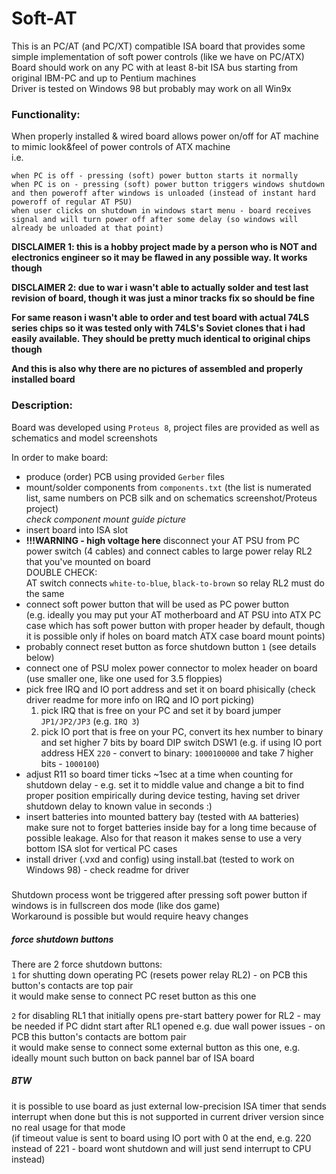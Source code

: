 # Soft-AT

This is an PC/AT (and PC/XT) compatible ISA board that provides some simple implementation of soft power controls (like we have on PC/ATX)  
Board should work on any PC with at least 8-bit ISA bus starting from original IBM-PC and up to Pentium machines  
Driver is tested on Windows 98 but probably may work on all Win9x  

### Functionality:
When properly installed & wired board allows power on/off for AT machine to mimic look&feel of power controls of ATX machine  
i.e. 
```
when PC is off - pressing (soft) power button starts it normally
when PC is on - pressing (soft) power button triggers windows shutdown and then poweroff after windows is unloaded (instead of instant hard poweroff of regular AT PSU)
when user clicks on shutdown in windows start menu - board receives signal and will turn power off after some delay (so windows will already be unloaded at that point)
```

**DISCLAIMER 1: this is a hobby project made by a person who is NOT and electronics engineer so it may be flawed in any possible way. It works though**

**DISCLAIMER 2: due to war i wasn't able to actually solder and test last revision of board, though it was just a minor tracks fix so should be fine**   

**For same reason i wasn't able to order and test board with actual 74LS series chips so it was tested only with 74LS's Soviet clones that i had easily available. They should be pretty much identical to original chips though**

**And this is also why there are no pictures of assembled and properly installed board**

### Description:
Board was developed using `Proteus 8`, project files are provided as well as schematics and model screenshots  

In order to make board:  
- produce (order) PCB using provided `Gerber` files  
- mount/solder components from `components.txt` (the list is numerated list, same numbers on PCB silk and on schematics screenshot/Proteus project)  
*check component mount guide picture*
- insert board into ISA slot
- **!!!WARNING - high voltage here** disconnect your AT PSU from PC power switch (4 cables) and connect cables to large power relay RL2 that you've mounted on board  
DOUBLE CHECK:  
AT switch connects `white-to-blue`, `black-to-brown` so relay RL2 must do the same
- connect soft power button that will be used as PC power button  
(e.g. ideally you may put your AT motherboard and AT PSU into ATX PC case which has soft power button with proper header by default, though it is possible only if holes on board match ATX case board mount points)  
- probably connect reset button as force shutdown button `1` (see details below)
- connect one of PSU molex power connector to molex header on board (use smaller one, like one used for 3.5 floppies)  
- pick free IRQ and IO port address and set it on board phisically (check driver readme for more info on IRQ and IO port picking)  
	1. pick IRQ that is free on your PC and set it by board jumper `JP1/JP2/JP3` (e.g. `IRQ 3`)
	2. pick IO port that is free on your PC, convert its hex number to binary and set higher 7 bits by board DIP switch DSW1 (e.g. if using IO port address HEX `220` - convert to binary: `1000100000` and take 7 higher bits - `1000100`)
- adjust R11 so board timer ticks ~1sec at a time when counting for shutdown delay - e.g. set it to middle value and change a bit to find proper position empirically during device testing, having set driver shutdown delay to known value in seconds :)
- insert batteries into mounted battery bay (tested with `AA` batteries)  
make sure not to forget batteries inside bay for a long time because of possible leakage. Also for that reason it makes sense to use a very bottom ISA slot for vertical PC cases  
- install driver (.vxd and config) using install.bat (tested to work on Windows 98) - check readme for driver    

#####
Shutdown process wont be triggered after pressing soft power button if windows is in fullscreen dos mode (like dos game)  
Workaround is possible but would require heavy changes

##### force shutdown buttons
There are 2 force shutdown buttons:  
`1` for shutting down operating PC (resets power relay RL2) - on PCB this button's contacts are top pair  
it would make sense to connect PC reset button as this one

`2` for disabling RL1 that initially opens pre-start battery power for RL2 - may be needed if PC didnt start after RL1 opened e.g. due wall power issues - on PCB this button's contacts are bottom pair  
it would make sense to connect some external button as this one, e.g. ideally mount such button on back pannel bar of ISA board

##### BTW
it is possible to use board as just external low-precision ISA timer that sends interrupt when done but this is not supported in current driver version since no real usage for that mode  
(if timeout value is sent to board using IO port with 0 at the end, e.g. 220 instead of 221 - board wont shutdown and will just send interrupt to CPU instead)
